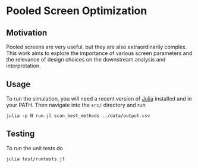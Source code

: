 # Pooled Screen Optimization

## Motivation

Pooled screens are very useful, but they are also extraordinarily complex.
This work aims to explore the importance of various screen parameters and
the relevance of design choices on the downstream analysis and
interpretation. 

## Usage

To run the simulation, you will need a recent version of
[Julia](http://julialang.org) installed and in your PATH. Then navigate into
the `src/` directory and run

```
julia -p N run.jl scan_best_methods ../data/output.csv
```

## Testing

To run the unit tests do

```
julia test/runtests.jl
```
